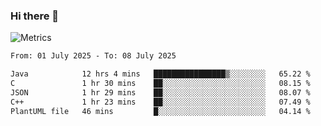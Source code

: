 ### Hi there 👋

![Metrics](https://github.com/radoapx/radoapx/blob/main/github-metrics.svg)

<!--START_SECTION:waka-->

```txt
From: 01 July 2025 - To: 08 July 2025

Java            12 hrs 4 mins   ████████████████▒░░░░░░░░   65.22 %
C               1 hr 30 mins    ██░░░░░░░░░░░░░░░░░░░░░░░   08.15 %
JSON            1 hr 29 mins    ██░░░░░░░░░░░░░░░░░░░░░░░   08.07 %
C++             1 hr 23 mins    ██░░░░░░░░░░░░░░░░░░░░░░░   07.49 %
PlantUML file   46 mins         █░░░░░░░░░░░░░░░░░░░░░░░░   04.14 %
```

<!--END_SECTION:waka-->

<!--
**radoapx/radoapx** is a ✨ _special_ ✨ repository because its `README.md` (this file) appears on your GitHub profile.

Here are some ideas to get you started:

- 🔭 I’m currently working on ...
- 🌱 I’m currently learning ...
- 👯 I’m looking to collaborate on ...
- 🤔 I’m looking for help with ...
- 💬 Ask me about ...
- 📫 How to reach me: ...
- 😄 Pronouns: ...
- ⚡ Fun fact: ...
-->
